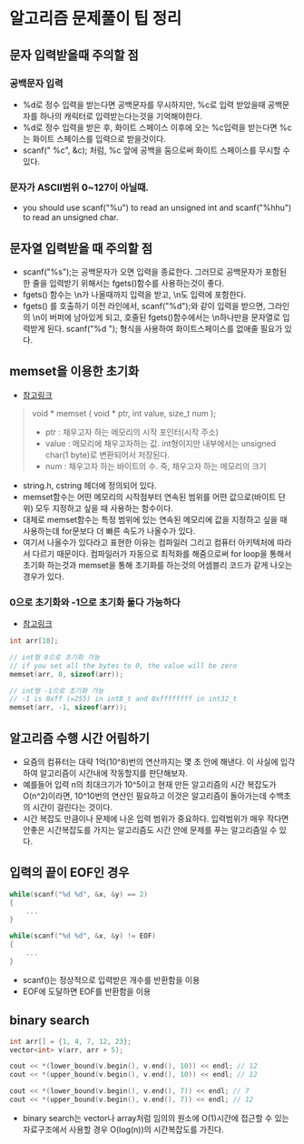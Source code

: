 # 알고리즘 문제풀이 팁 정리

## 문자 입력받을때 주의할 점

### 공백문자 입력

- %d로 정수 입력을 받는다면 공백문자를 무시하지만, %c로 입력 받았을때 공백문자를 하나의 캐릭터로 입력받는다는것을 기억해야한다.
- %d로 정수 입력을 받은 후, 화이트 스페이스 이후에 오는 %c입력을 받는다면 %c는 화이트 스페이스를 입력으로 받을것이다.
- scanf(" %c", &c); 처럼, %c 앞에 공백을 둠으로써 화이트 스페이스를 무시할 수 있다.

### 문자가 ASCII범위 0~127이 아닐때.

- you should use scanf("%u") to read an unsigned int and scanf("%hhu") to read an unsigned char.

## 문자열 입력받을 때 주의할 점

- scanf("%s");는 공백문자가 오면 입력을 종료한다. 그러므로 공백문자가 포함된 한 줄을 입력받기 위해서는 fgets()함수를 사용하는것이 좋다.
- fgets() 함수는 \n가 나올때까지 입력을 받고, \n도 입력에 포함한다.
- fgets() 를 호출하기 이전 라인에서, scanf("%d");와 같이 입력을 받으면, 그라인의 \n이 버퍼에 남아있게 되고, 호줄된 fgets()함수에서는 \n하나만을 문자열로 입력받게 된다. scanf("%d "); 형식을 사용하여 화이트스페이스를 없애줄 필요가 있다.

## memset을 이용한 초기화

- [참고링크](https://twpower.github.io/79-usage-of-memset-function)

> void \* memset ( void \* ptr, int value, size_t num );
>
> - ptr : 채우고자 하는 메모리의 시작 포인터(시작 주소)
> - value : 메모리에 채우고자하는 값. int형이지만 내부에서는 unsigned char(1 byte)로 변환되어서 저장된다.
> - num : 채우고자 하는 바이트의 수. 즉, 채우고자 하는 메모리의 크기

- string.h, cstring 헤더에 정의되어 있다.
- memset함수는 어떤 메모리의 시작점부터 연속된 범위를 어떤 값으로(바이트 단위) 모두 지정하고 싶을 때 사용하는 함수이다.
- 대체로 memset함수는 특정 범위에 있는 연속된 메모리에 값을 지정하고 싶을 때 사용하는데 for문보다 더 빠른 속도가 나올수가 있다.
- 여기서 나올수가 있다라고 표현한 이유는 컴파일러 그리고 컴퓨터 아키텍처에 따라서 다르기 때문이다. 컴파일러가 자동으로 최적화를 해줌으로써 for loop을 통해서 초기화 하는것과 memset을 통해 초기화를 하는것의 어셈블리 코드가 같게 나오는 경우가 있다.

### 0으로 초기화와 -1으로 초기화 둘다 가능하다

- [참고링크](https://stackoverflow.com/questions/7202411/why-does-memsetarr-1-sizeofarr-sizeofint-not-clear-an-integer-array-t)

```C
int arr[10];

// int형 0으로 초기화 가능
// if you set all the bytes to 0, the value will be zero
memset(arr, 0, sizeof(arr));

// int형 -1으로 초기화 가능
// -1 is 0xff (=255) in int8_t and 0xffffffff in int32_t
memset(arr, -1, sizeof(arr));
```

## 알고리즘 수행 시간 어림하기

- 요즘의 컴퓨터는 대략 1억(10^8)번의 연산까지는 몇 초 안에 해낸다. 이 사실에 입각하여 알고리즘이 시간내에 작동할지를 판단해보자.
- 예를들어 입력 n의 최대크기가 10^5이고 현재 만든 알고리즘의 시간 복잡도가 O(n^2)이라면, 10^10번의 연산인 필요하고 이것은 알고리즘이 돌아가는데 수백초의 시간이 걸린다는 것이다.
- 시간 복잡도 만큼이나 문제에 나온 입력 범위가 중요하다. 입력범위가 매우 작다면 안좋은 시간복잡도를 가지는 알고리즘도 시간 안에 문제를 푸는 알고리즘일 수 있다.

## 입력의 끝이 EOF인 경우

```C
while(scanf("%d %d", &x, &y) == 2)
{
    ...
}

while(scanf("%d %d", &x, &y) != EOF)
{
    ...
}
```

- scanf()는 정상적으로 입력받은 개수를 반환함을 이용
- EOF에 도달하면 EOF를 반환함을 이용

## binary search

```C++
int arr[] = {1, 4, 7, 12, 23};
vector<int> v(arr, arr + 5);

cout << *(lower_bound(v.begin(), v.end(), 10)) << endl; // 12
cout << *(upper_bound(v.begin(), v.end(), 10)) << endl; // 12

cout << *(lower_bound(v.begin(), v.end(), 7)) << endl; // 7
cout << *(upper_bound(v.begin(), v.end(), 7)) << endl; // 12
```

- binary search는 vector나 array처럼 임의의 원소에 O(1)시간에 접근할 수 있는 자료구조에서 사용할 경우 O(log(n))의 시간복잡도를 가진다.

